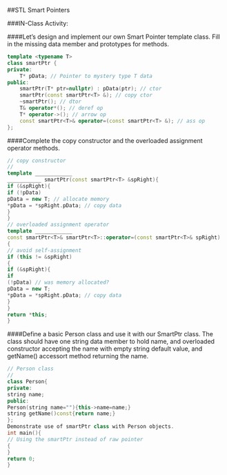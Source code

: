 ##STL Smart Pointers

###IN-Class Activity:

####Let’s design and implement our own Smart Pointer template class. Fill in the missing data member and prototypes for methods.


```cpp
template <typename T>
class smartPtr {
private:
    T* pData; // Pointer to mystery type T data
public:
    smartPtr(T* ptr=nullptr) : pData(ptr); // ctor
    smartPtr(const smartPtr<T> &); // copy ctor
    ~smartPtr(); // dtor
    T& operator*(); // deref op
    T* operator->(); // arrow op
    const smartPtr<T>& operator=(const smartPtr<T> &); // ass op
};
```

####Complete the copy constructor and the overloaded assignment operator methods.
```cpp
// copy constructor
//
template ____________
___________ smartPtr(const smartPtr<T> &spRight){
if (&spRight){
if (!pData)
pData = new T; // allocate memory
*pData = *spRight.pData; // copy data
}
}
// overloaded assignment operator
template ____________
const smartPtr<T>& smartPtr<T>::operator=(const smartPtr<T>& spRight)
{
// avoid self-assignment
if (this != &spRight)
{
if (&spRight){
if
(!pData) // was memory allocated?
pData = new T;
*pData = *spRight.pData; // copy data
}
}
return *this;
}
```
####Define a basic Person class and use it with our SmartPtr class. The class should have one string data member to hold name, and overloaded constructor accepting the name with empty string default value, and getName() accessort method returning the name.

```cpp
// Person class
//
class Person{
private:
string name;
public:
Person(string name=""){this->name=name;}
string getName()const{return name;}
};
Demonstrate use of smartPtr class with Person objects.
int main(){
// Using the smartPtr instead of raw pointer
{
}
return 0;
}
```